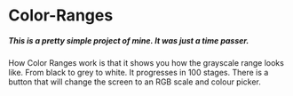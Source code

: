 # Color-Ranges
##### This is a pretty simple project of mine. It was just a time passer.

How Color Ranges work is that it shows you how the grayscale range looks like. From black to grey to white. It progresses in 100 stages.
There is a button that will change the screen to an RGB scale and colour picker.

